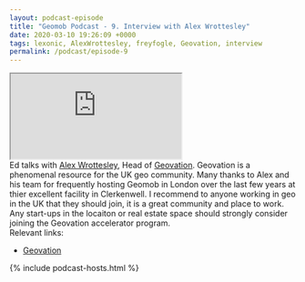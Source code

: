 ```yaml
--- 
layout: podcast-episode
title: "Geomob Podcast - 9. Interview with Alex Wrottesley"
date: 2020-03-10 19:26:09 +0000
tags: lexonic, AlexWrottesley, freyfogle, Geovation, interview
permalink: /podcast/episode-9
---
```


<iframe class="castos-iframe-player" src="https://5e2e9055a029d5-78101471.castos.com/player/169236"></iframe>

<div class="pt20">
Ed talks with <a href="https://twitter.com/lexonic">Alex Wrottesley</a>, Head
of <a href="https://geovation.uk">Geovation</a>. Geovation is a phenomenal resource for the UK geo community. Many thanks to Alex and his team for frequently hosting Geomob in London over the last few years at thier excellent facility in Clerkenwell. I recommend to anyone working in geo in the UK that they should join, it is a great community and place to work. Any start-ups in the locaiton or real estate space should strongly consider joining the Geovation accelerator program.
</div>

<div class="pt20">
  Relevant links:
  <ul>
    <li class="pt10"><a href="https://geovation.uk">Geovation</a></li>
  </ul>  
</div>

{% include podcast-hosts.html %}




